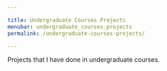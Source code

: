 ```yaml
---

title: Undergraduate Courses Projects
menubar: undergraduate_courses_projects
permalink: /undergraduate-courses-projects/

---
```


Projects that I have done in undergraduate courses.